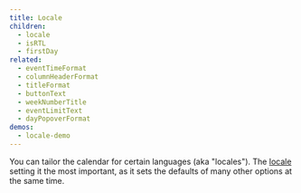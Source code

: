 ```yaml
---
title: Locale
children:
  - locale
  - isRTL
  - firstDay
related:
  - eventTimeFormat
  - columnHeaderFormat
  - titleFormat
  - buttonText
  - weekNumberTitle
  - eventLimitText
  - dayPopoverFormat
demos:
  - locale-demo
---
```


You can tailor the calendar for certain languages (aka "locales"). The [locale](locale) setting it the most important, as it sets the defaults of many other options at the same time.
